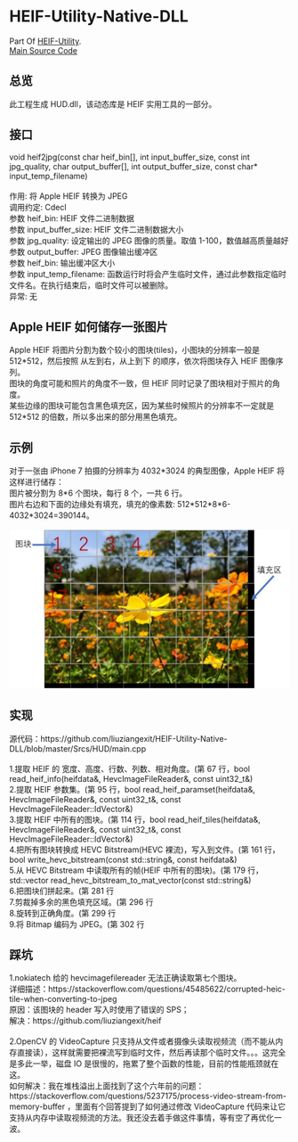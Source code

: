 # HEIF-Utility-Native-DLL
Part Of <a href="https://github.com/liuziangexit/HEIF-Utility">HEIF-Utility</a>.<br>
<a href="https://github.com/liuziangexit/HEIF-Utility-Native-DLL/blob/master/Srcs/HUD/main.cpp">Main Source Code</a><br>

<h2>总览</h2>
此工程生成 HUD.dll，该动态库是 HEIF 实用工具的一部分。<br>

<h2>接口</h2>
void heif2jpg(const char heif_bin[], int input_buffer_size, const int jpg_quality, char output_buffer[], int output_buffer_size, const char* input_temp_filename)<br><br>
作用: 将 Apple HEIF 转换为 JPEG<br>
调用约定: Cdecl<br>
参数 heif_bin: HEIF 文件二进制数据<br>
参数 input_buffer_size: HEIF 文件二进制数据大小<br>
参数 jpg_quality: 设定输出的 JPEG 图像的质量。取值 1-100，数值越高质量越好<br>
参数 output_buffer: JPEG 图像输出缓冲区<br>
参数 heif_bin: 输出缓冲区大小<br>
参数 input_temp_filename: 函数运行时将会产生临时文件，通过此参数指定临时文件名。在执行结束后，临时文件可以被删除。<br>
异常: 无<br>

<h2>Apple HEIF 如何储存一张图片</h2>
Apple HEIF 将图片分割为数个较小的图块(tiles)，小图块的分辨率一般是 512*512，然后按照 从左到右，从上到下 的顺序，依次将图块存入 HEIF 图像序列。<br>
图块的角度可能和照片的角度不一致，但 HEIF 同时记录了图块相对于照片的角度。<br>
某些边缘的图块可能包含黑色填充区，因为某些时候照片的分辨率不一定就是 512*512 的倍数，所以多出来的部分用黑色填充。<br>

<h2>示例</h2>
对于一张由 iPhone 7 拍摄的分辨率为 4032*3024 的典型图像，Apple HEIF 将这样进行储存：<br>
图片被分割为 8*6 个图块，每行 8 个，一共 6 行。<br>
图片右边和下面的边缘处有填充，填充的像素数: 512*512*8*6-4032*3024=390144。<br><br>
<img src="/img/img0.jpg"><br>

<h2>实现</h2>
源代码：https://github.com/liuziangexit/HEIF-Utility-Native-DLL/blob/master/Srcs/HUD/main.cpp <br><br>
1.提取 HEIF 的 宽度、高度、行数、列数、相对角度。(第 67 行，bool read_heif_info(heifdata&, HevcImageFileReader&, const uint32_t&)<br>
2.提取 HEIF 参数集。(第 95 行，bool read_heif_paramset(heifdata&, HevcImageFileReader&, const uint32_t&, const HevcImageFileReader::IdVector&)<br>
3.提取 HEIF 中所有的图块。(第 114 行，bool read_heif_tiles(heifdata&, HevcImageFileReader&, const uint32_t&, const HevcImageFileReader::IdVector&)<br>
4.把所有图块转换成 HEVC Bitstream(HEVC 裸流)，写入到文件。(第 161 行，bool write_hevc_bitstream(const std::string&, const heifdata&)<br>
5.从 HEVC Bitstream 中读取所有的帧(HEIF 中所有的图块)。(第 179 行，std::vector read_hevc_bitstream_to_mat_vector(const std::string&)<br>
6.把图块们拼起来。(第 281 行<br>
7.剪裁掉多余的黑色填充区域。(第 296 行<br>
8.旋转到正确角度。(第 299 行<br>
9.将 Bitmap 编码为 JPEG。(第 302 行<br>
<h2>踩坑</h2>
1.nokiatech 给的 hevcimagefilereader 无法正确读取第七个图块。<br>
详细描述：https://stackoverflow.com/questions/45485622/corrupted-heic-tile-when-converting-to-jpeg <br>
原因：该图块的 header 写入时使用了错误的 SPS；<br>
解决：https://github.com/liuziangexit/heif <br><br>
2.OpenCV 的 VideoCapture 只支持从文件或者摄像头读取视频流（而不能从内存直接读），这样就需要把裸流写到临时文件，然后再读那个临时文件。。。这完全是多此一举，磁盘 IO 是很慢的，拖累了整个函数的性能，目前的性能瓶颈就在这。<br>
如何解决：我在堆栈溢出上面找到了这个六年前的问题：https://stackoverflow.com/questions/5237175/process-video-stream-from-memory-buffer ，里面有个回答提到了如何通过修改 VideoCapture 代码来让它支持从内存中读取视频流的方法。我还没去着手做这件事情，等有空了再优化一波。

